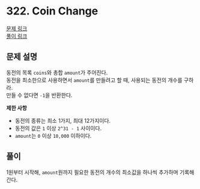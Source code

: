 # 322. Coin Change
[문제 링크](https://leetcode.com/problems/coin-change/ )  
[풀이 링크](LC322.java )  

## 문제 설명
동전의 목록 `coins`와 총합 `amount`가 주어진다.  
동전을 최소한으로 사용하면서 `amount`를 만들려고 할 때, 사용되는 동전의 개수를 구하라.  
만들 수 없다면 `-1`을 반환한다.  

**제한 사항**  
* 동전의 종류는 최소 1가지, 최대 12가지이다.  
* 동전의 값은 `1` 이상 `2^31 - 1` 사이이다.  
* `amount`는 `0` 이상 `10,000` 이하이다.  

## 풀이
1원부터 시작해, `amount`원까지 필요한 동전의 개수의 최소값을 하나씩 추가하며 기록해 간다.  
